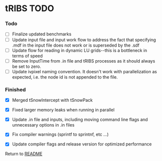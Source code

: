 # tRIBS TODO

### Todo
- [ ] Finalize updated benchmarks 
- [ ] Update input file and input work flow to address the fact that specifying .mdf in the input file does not work or is superseded by the .sdf
- [ ] Update flow for reading in dynamic LU grids--this is a bottleneck in terms of speed
- [ ] Remove InputTime from .in file and tRIBS processes as it should always be set to zero.
- [ ] Update ivpixel naming convention. It doesn't work with parallelization as expected, i.e. the node id is not appended to the file.
### Finished
- [x] Merged tSnowIntercept with tSnowPack
- [x] Fixed larger memory leaks when running in parallel
- [x] Update .in file and inputs, including moving command line flags and unnecessary options in .in files
- [x] Fix compiler warnings (sprintf to sprintnf, etc ...)
- [x] Update compiler flags and release version for optimized performance


Return to [README](../../README.md)
